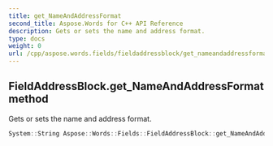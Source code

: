 ```yaml
---
title: get_NameAndAddressFormat
second_title: Aspose.Words for C++ API Reference
description: Gets or sets the name and address format. 
type: docs
weight: 0
url: /cpp/aspose.words.fields/fieldaddressblock/get_nameandaddressformat/
---
```

## FieldAddressBlock.get_NameAndAddressFormat method


Gets or sets the name and address format.

```cpp
System::String Aspose::Words::Fields::FieldAddressBlock::get_NameAndAddressFormat()
```

